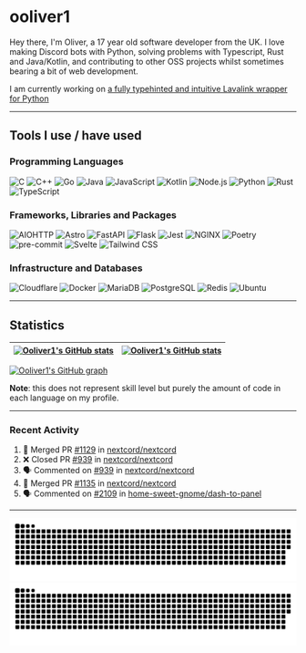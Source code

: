 # ooliver1

Hey there, I'm Oliver, a 17 year old software developer from the UK. I love making Discord bots with Python, solving problems with Typescript, Rust and Java/Kotlin, and contributing to other OSS projects whilst sometimes bearing a bit of web development.

I am currently working on [a fully typehinted and intuitive Lavalink wrapper for Python](https://github.com/ooliver1/mafic)

---

## Tools I use / have used

### Programming Languages

![C](https://img.shields.io/badge/C-A8B9CC?logo=C&logoColor=white)
![C++](https://img.shields.io/badge/C++-00599C?logo=C%2B%2B&logoColor=white)
![Go](https://img.shields.io/badge/Go-00ADD8?logo=Go&logoColor=white)
![Java](https://img.shields.io/badge/Java-000000?logo=OpenJDK&logoColor=white)
![JavaScript](https://img.shields.io/badge/JavaScript-F7DF1E?logo=JavaScript&logoColor=white)
![Kotlin](https://img.shields.io/badge/Kotlin-7F52FF?logo=Kotlin&logoColor=white)
![Node.js](https://img.shields.io/badge/Node.js-339933?logo=Node.js&logoColor=white)
![Python](https://img.shields.io/badge/Python-3776AB?logo=Python&logoColor=white)
![Rust](https://img.shields.io/badge/Rust-000000?logo=Rust&logoColor=white)
![TypeScript](https://img.shields.io/badge/TypeScript-3178C6?logo=TypeScript&logoColor=white)

### Frameworks, Libraries and Packages

![AIOHTTP](https://img.shields.io/badge/AIOHTTP-2C5BB4?logo=AIOHTTP&logoColor=white)
![Astro](https://img.shields.io/badge/Astro-FF5D01?logo=Astro&logoColor=white)
![FastAPI](https://img.shields.io/badge/FastAPI-009688?logo=FastAPI&logoColor=white)
![Flask](https://img.shields.io/badge/Flask-000000?logo=Flask&logoColor=white)
![Jest](https://img.shields.io/badge/Jest-C21325?logo=Jest&logoColor=white)
![NGINX](https://img.shields.io/badge/NGINX-009639?logo=NGINX&logoColor=white)
![Poetry](https://img.shields.io/badge/Poetry-60A5FA?logo=Poetry&logoColor=white)
![pre-commit](https://img.shields.io/badge/pre-commit-FAB040?logo=pre-commit&logoColor=white)
![Svelte](https://img.shields.io/badge/Svelte-FF3E00?logo=Svelte&logoColor=white)
![Tailwind CSS](https://img.shields.io/badge/Tailwind%20CSS-06B6D4?logo=Tailwind%20CSS&logoColor=white)

### Infrastructure and Databases

![Cloudflare](https://img.shields.io/badge/Cloudflare-F38020?logo=Cloudflare&logoColor=white)
![Docker](https://img.shields.io/badge/Docker-2496ED?logo=Docker&logoColor=white)
![MariaDB](https://img.shields.io/badge/MariaDB-003545?logo=MariaDB&logoColor=white)
![PostgreSQL](https://img.shields.io/badge/PostgreSQL-4169E1?logo=PostgreSQL&logoColor=white)
![Redis](https://img.shields.io/badge/Redis-DC382D?logo=Redis&logoColor=white)
![Ubuntu](https://img.shields.io/badge/Ubuntu-E95420?logo=Ubuntu&logoColor=white)

---

## Statistics

| <a href="https://github.com/anuraghazra/github-readme-stats"><img src="https://github-readme-stats.ooliver1.vercel.app/api/?username=ooliver1&theme=midnight-purple&show_icons=true&hide_border=true&show_private=true&include_all_commits=true&show_total_reviews=true" alt="Ooliver1's GitHub stats" align="center" /></a> | <a href="https://github.com/anuraghazra/github-readme-stats"><img src="https://github-readme-stats.vercel.app/api/top-langs?username=ooliver1&theme=midnight-purple&count_private=true&exclude_repo=obsidi&layout=compact&langs_count=10&hide_border=true" alt="Ooliver1's GitHub stats" align="center" /></a> |
| ----------------------------------------------------------------------------------------------------------------------------------------------------------------------------------------------------------------------------------------------------------------------------------------------------- | ----------------------------------------------------------------------------------------------------------------------------------------------------------------------------------------------------------------------------------------------------------------------------------------------------------------------- |

[![Ooliver1's GitHub graph](https://github-readme-activity-graph.vercel.app/graph?username=ooliver1&bg_color=000000&color=9745f5&line=9745f5&point=FFFFFF&hide_border=true)](https://github.com/ashutosh00710/github-readme-activity-graph)


**Note**: this does not represent skill level but purely the amount of code in each language on my profile.

---

### Recent Activity

<!--START_SECTION:activity-->
1. 🎉 Merged PR [#1129](https://github.com/nextcord/nextcord/pull/1129) in [nextcord/nextcord](https://github.com/nextcord/nextcord)
2. ❌ Closed PR [#939](https://github.com/nextcord/nextcord/pull/939) in [nextcord/nextcord](https://github.com/nextcord/nextcord)
3. 🗣 Commented on [#939](https://github.com/nextcord/nextcord/issues/939) in [nextcord/nextcord](https://github.com/nextcord/nextcord)
4. 🎉 Merged PR [#1135](https://github.com/nextcord/nextcord/pull/1135) in [nextcord/nextcord](https://github.com/nextcord/nextcord)
5. 🗣 Commented on [#2109](https://github.com/home-sweet-gnome/dash-to-panel/issues/2109) in [home-sweet-gnome/dash-to-panel](https://github.com/home-sweet-gnome/dash-to-panel)
<!--END_SECTION:activity-->

---

![github contribution grid snake animation](https://raw.githubusercontent.com/ooliver1/ooliver1/output/github-contribution-grid-snake-dark.svg#gh-dark-mode-only)![github contribution grid snake animation](https://raw.githubusercontent.com/ooliver1/ooliver1/output/github-contribution-grid-snake.svg#gh-light-mode-only)
